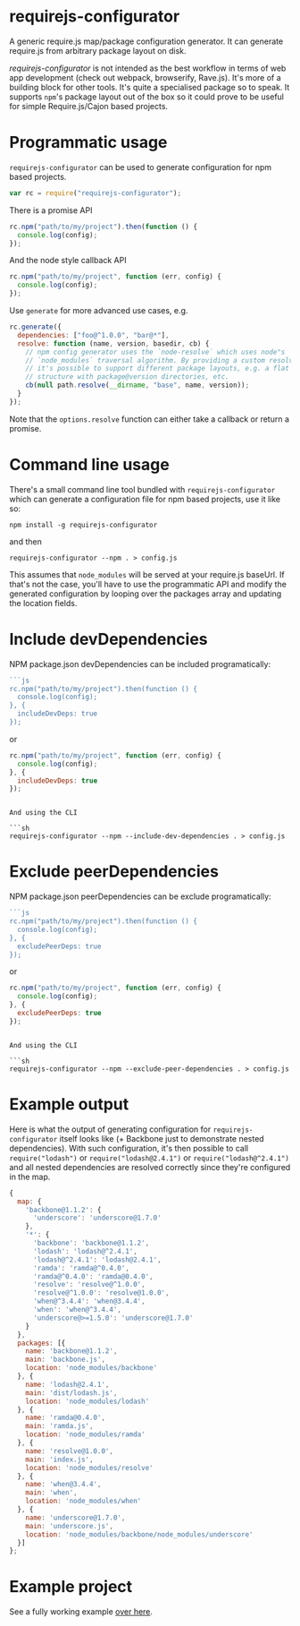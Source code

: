 # requirejs-configurator

A generic require.js map/package configuration generator. It can generate require.js from arbitrary package layout on disk.

*requirejs-configurator* is not intended as the best workflow in terms of web app development (check out webpack, browserify, Rave.js). It's more of a building block for other tools. It's quite a specialised package so to speak. It supports `npm`'s package layout out of the box so it could prove to be useful for simple Require.js/Cajon based projects.

# Programmatic usage

`requirejs-configurator` can be used to generate configuration for npm based projects.

```js
var rc = require("requirejs-configurator");
```

There is a promise API

```js
rc.npm("path/to/my/project").then(function () {
  console.log(config);
});
```

And the node style callback API

```js
rc.npm("path/to/my/project", function (err, config) {
  console.log(config);
});
```

Use `generate` for more advanced use cases, e.g.

```js
rc.generate({
  dependencies: ["foo@^1.0.0", "bar@*"],
  resolve: function (name, version, basedir, cb) {
    // npm config generator uses the `node-resolve` which uses node"s
    // `node_modules` traversal algorithm. By providing a custom resolver
    // it's possible to support different package layouts, e.g. a flat
    // structure with package@version directories, etc.
    cb(null path.resolve(__dirname, "base", name, version));
  }
});

```

Note that the `options.resolve` function can either take a callback or return a promise.

# Command line usage

There's a small command line tool bundled with `requirejs-configurator` which can generate a configuration file for npm based projects, use it like so:

```
npm install -g requirejs-configurator
```

and then

```
requirejs-configurator --npm . > config.js
```

This assumes that `node_modules` will be served at your require.js baseUrl. If that's not the case, you'll have to use the programmatic API and modify the generated configuration by looping over the packages array and updating the location fields.

# Include devDependencies

NPM package.json devDependencies can be included programatically:

```js
```js
rc.npm("path/to/my/project").then(function () {
  console.log(config);
}, {
  includeDevDeps: true
});
```

or

```js
rc.npm("path/to/my/project", function (err, config) {
  console.log(config);
}, {
  includeDevDeps: true
});
```
```

And using the CLI

```sh
requirejs-configurator --npm --include-dev-dependencies . > config.js
```

# Exclude peerDependencies

NPM package.json peerDependencies can be exclude programatically:

```js
```js
rc.npm("path/to/my/project").then(function () {
  console.log(config);
}, {
  excludePeerDeps: true
});
```

or

```js
rc.npm("path/to/my/project", function (err, config) {
  console.log(config);
}, {
  excludePeerDeps: true
});
```
```

And using the CLI

```sh
requirejs-configurator --npm --exclude-peer-dependencies . > config.js
```

# Example output

Here is what the output of generating configuration for `requirejs-configurator` itself looks like (+ Backbone just to demonstrate nested dependencies). With such configuration, it's then possible to call `require("lodash")` or `require("lodash@2.4.1")` or `require("lodash@^2.4.1")` and all nested dependencies are resolved correctly since they're configured in the map.

```js
{
  map: {
    'backbone@1.1.2': {
      'underscore': 'underscore@1.7.0'
    },
    '*': {
      'backbone': 'backbone@1.1.2',
      'lodash': 'lodash@^2.4.1',
      'lodash@^2.4.1': 'lodash@2.4.1',
      'ramda': 'ramda@^0.4.0',
      'ramda@^0.4.0': 'ramda@0.4.0',
      'resolve': 'resolve@^1.0.0',
      'resolve@^1.0.0': 'resolve@1.0.0',
      'when@^3.4.4': 'when@3.4.4',
      'when': 'when@^3.4.4',
      'underscore@>=1.5.0': 'underscore@1.7.0'
    }
  },
  packages: [{
    name: 'backbone@1.1.2',
    main: 'backbone.js',
    location: 'node_modules/backbone'
  }, {
    name: 'lodash@2.4.1',
    main: 'dist/lodash.js',
    location: 'node_modules/lodash'
  }, {
    name: 'ramda@0.4.0',
    main: 'ramda.js',
    location: 'node_modules/ramda'
  }, {
    name: 'resolve@1.0.0',
    main: 'index.js',
    location: 'node_modules/resolve'
  }, {
    name: 'when@3.4.4',
    main: 'when',
    location: 'node_modules/when'
  }, {
    name: 'underscore@1.7.0',
    main: 'underscore.js',
    location: 'node_modules/backbone/node_modules/underscore'
  }]
};
```

# Example project

See a fully working example [over here](example).
